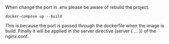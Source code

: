 When change the port in .env please be aware of rebuild the project.

```docker-compose up --build```

This is because the port is passed through the dockerfile when the image is build. Finally it will be applied in the server directive (server { ... }) of the nginx.conf.